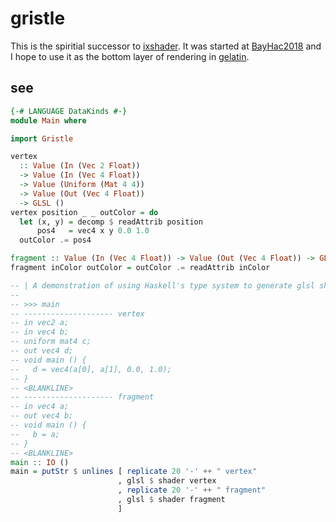 # gristle
This is the spiritial successor to [ixshader](https://github.com/schell/ixshader).
It was started at [BayHac2018](https://wiki.haskell.org/BayHac2018) and I hope to
use it as the bottom layer of rendering in [gelatin](https://github.com/schell/gelatin).


## see
```haskell
{-# LANGUAGE DataKinds #-}
module Main where

import Gristle

vertex
  :: Value (In (Vec 2 Float))
  -> Value (In (Vec 4 Float))
  -> Value (Uniform (Mat 4 4))
  -> Value (Out (Vec 4 Float))
  -> GLSL ()
vertex position _ _ outColor = do
  let (x, y) = decomp $ readAttrib position
      pos4   = vec4 x y 0.0 1.0
  outColor .= pos4

fragment :: Value (In (Vec 4 Float)) -> Value (Out (Vec 4 Float)) -> GLSL ()
fragment inColor outColor = outColor .= readAttrib inColor

-- | A demonstration of using Haskell's type system to generate glsl shaders.
--
-- >>> main
-- -------------------- vertex
-- in vec2 a;
-- in vec4 b;
-- uniform mat4 c;
-- out vec4 d;
-- void main () {
--   d = vec4(a[0], a[1], 0.0, 1.0);
-- }
-- <BLANKLINE>
-- -------------------- fragment
-- in vec4 a;
-- out vec4 b;
-- void main () {
--   b = a;
-- }
-- <BLANKLINE>
main :: IO ()
main = putStr $ unlines [ replicate 20 '-' ++ " vertex"
                        , glsl $ shader vertex
                        , replicate 20 '-' ++ " fragment"
                        , glsl $ shader fragment
                        ]
```
